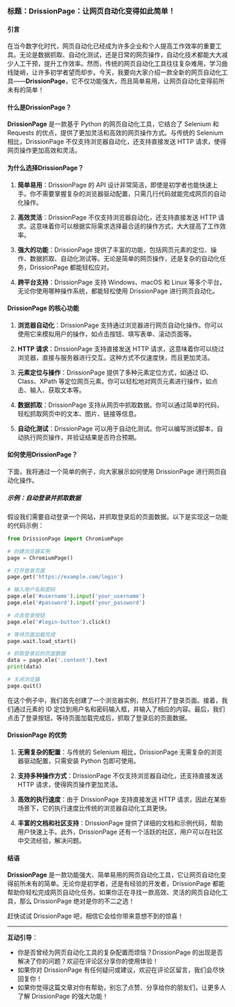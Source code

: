 ### 标题：**DrissionPage：让网页自动化变得如此简单！**

#### 引言
在当今数字化时代，网页自动化已经成为许多企业和个人提高工作效率的重要工具。无论是数据抓取、自动化测试，还是日常的网页操作，自动化技术都能大大减少人工干预，提升工作效率。然而，传统的网页自动化工具往往复杂难用，学习曲线陡峭，让许多初学者望而却步。今天，我要向大家介绍一款全新的网页自动化工具——**DrissionPage**，它不仅功能强大，而且简单易用，让网页自动化变得前所未有的简单！

#### 什么是DrissionPage？
**DrissionPage** 是一款基于 Python 的网页自动化工具，它结合了 Selenium 和 Requests 的优点，提供了更加灵活和高效的网页操作方式。与传统的 Selenium 相比，DrissionPage 不仅支持浏览器自动化，还支持直接发送 HTTP 请求，使得网页操作更加高效和灵活。

#### 为什么选择DrissionPage？
1. **简单易用**：DrissionPage 的 API 设计非常简洁，即使是初学者也能快速上手。你不需要掌握复杂的浏览器驱动配置，只需几行代码就能完成网页的自动化操作。
   
2. **高效灵活**：DrissionPage 不仅支持浏览器自动化，还支持直接发送 HTTP 请求。这意味着你可以根据实际需求选择最合适的操作方式，大大提高了工作效率。

3. **强大的功能**：DrissionPage 提供了丰富的功能，包括网页元素的定位、操作、数据抓取、自动化测试等。无论是简单的网页操作，还是复杂的自动化任务，DrissionPage 都能轻松应对。

4. **跨平台支持**：DrissionPage 支持 Windows、macOS 和 Linux 等多个平台，无论你使用哪种操作系统，都能轻松使用 DrissionPage 进行网页自动化。

#### DrissionPage 的核心功能
1. **浏览器自动化**：DrissionPage 支持通过浏览器进行网页自动化操作。你可以使用它来模拟用户的操作，如点击按钮、填写表单、滚动页面等。

2. **HTTP 请求**：DrissionPage 支持直接发送 HTTP 请求，这意味着你可以绕过浏览器，直接与服务器进行交互。这种方式不仅速度快，而且更加灵活。

3. **元素定位与操作**：DrissionPage 提供了多种元素定位方式，如通过 ID、Class、XPath 等定位网页元素。你可以轻松地对网页元素进行操作，如点击、输入、获取文本等。

4. **数据抓取**：DrissionPage 支持从网页中抓取数据。你可以通过简单的代码，轻松抓取网页中的文本、图片、链接等信息。

5. **自动化测试**：DrissionPage 可以用于自动化测试。你可以编写测试脚本，自动执行网页操作，并验证结果是否符合预期。

#### 如何使用DrissionPage？
下面，我将通过一个简单的例子，向大家展示如何使用 DrissionPage 进行网页自动化操作。

##### 示例：自动登录并抓取数据
假设我们需要自动登录一个网站，并抓取登录后的页面数据。以下是实现这一功能的代码示例：

```python
from DrissionPage import ChromiumPage

# 创建浏览器实例
page = ChromiumPage()

# 打开登录页面
page.get('https://example.com/login')

# 输入用户名和密码
page.ele('#username').input('your_username')
page.ele('#password').input('your_password')

# 点击登录按钮
page.ele('#login-button').click()

# 等待页面加载完成
page.wait.load_start()

# 抓取登录后的页面数据
data = page.ele('.content').text
print(data)

# 关闭浏览器
page.quit()
```

在这个例子中，我们首先创建了一个浏览器实例，然后打开了登录页面。接着，我们通过元素的 ID 定位到用户名和密码输入框，并输入了相应的内容。最后，我们点击了登录按钮，等待页面加载完成后，抓取了登录后的页面数据。

#### DrissionPage 的优势
1. **无需复杂的配置**：与传统的 Selenium 相比，DrissionPage 无需复杂的浏览器驱动配置，只需安装 Python 包即可使用。

2. **支持多种操作方式**：DrissionPage 不仅支持浏览器自动化，还支持直接发送 HTTP 请求，使得网页操作更加灵活。

3. **高效的执行速度**：由于 DrissionPage 支持直接发送 HTTP 请求，因此在某些场景下，它的执行速度比传统的浏览器自动化工具更快。

4. **丰富的文档和社区支持**：DrissionPage 提供了详细的文档和示例代码，帮助用户快速上手。此外，DrissionPage 还有一个活跃的社区，用户可以在社区中交流经验，解决问题。

#### 结语
**DrissionPage** 是一款功能强大、简单易用的网页自动化工具，它让网页自动化变得前所未有的简单。无论你是初学者，还是有经验的开发者，DrissionPage 都能帮助你轻松完成网页自动化任务。如果你正在寻找一款高效、灵活的网页自动化工具，那么 DrissionPage 绝对是你的不二之选！

赶快试试 DrissionPage 吧，相信它会给你带来意想不到的惊喜！

---

**互动引导**：
- 你是否曾经为网页自动化工具的复杂配置而烦恼？DrissionPage 的出现是否解决了你的问题？欢迎在评论区分享你的使用体验！
- 如果你对 DrissionPage 有任何疑问或建议，欢迎在评论区留言，我们会尽快回复你！
- 如果你觉得这篇文章对你有帮助，别忘了点赞、分享给你的朋友们，让更多人了解 DrissionPage 的强大功能！